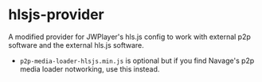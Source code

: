 # hlsjs-provider

A modified provider for JWPlayer's hls.js config to work with external p2p software and the external hls.js software.

- `p2p-media-loader-hlsjs.min.js` is optional but if you find Navage's p2p media loader notworking, use this instead.
